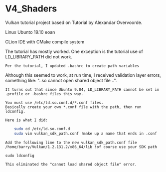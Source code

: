 # V4_Shaders


Vulkan tutorial project based on Tutorial by Alexandar Overvoorde.

Linux Ubunto 19.10 eoan

CLion IDE with CMake compile system

The tutorial has mostly worked. One exception is the tutorial use of LD_LIBRARY_PATH did not work.

    Per the tutorial, I updated .bashrc to create path variables

Although this seemed to work, at run time, I received validation layer errors, something like: "..so cannot open shared object file ..".

    It turns out that since Ubunto 9.04, LD_LIBRARY_PATH cannot be set in .profile or .bashrc files this way.

    You must use /etc/ld.so.conf.d/*.conf files.
    Basically create your own *.conf file with the path, then run ldconfig.

    Here is what I did:
```sh    
    sudo cd /etc/ld.so.conf.d
    sudo vim vulkan_sdk_path.conf !make up a name that ends in .conf
```    
    Add the following line to the new vulkan_sdk_path.conf file
    /home/barry/Vulkan/1.2.131.2/x86_64/lib !of course use your SDK path

    sudo ldconfig

    This eliminated the "cannot load shared object file" error.

